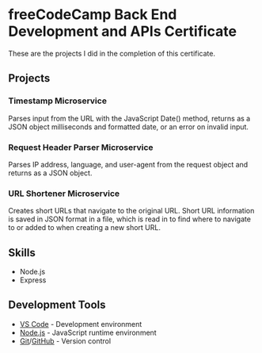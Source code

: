 # freeCodeCamp Back End Development and APIs Certificate

These are the projects I did in the completion of this certificate.

## Projects

### Timestamp Microservice

Parses input from the URL with the JavaScript Date() method, returns as a JSON object milliseconds and formatted date, or an error on invalid input.

### Request Header Parser Microservice

Parses IP address, language, and user-agent from the request object and returns as a JSON object.

### URL Shortener Microservice

Creates short URLs that navigate to the original URL. Short URL information is saved in JSON format in a file, which is read in to find where to navigate to or added to when creating a new short URL.

## Skills

- Node.js
- Express

## Development Tools

- [VS Code](https://code.visualstudio.com/) - Development environment
- [Node.js](https://nodejs.org/en/) - JavaScript runtime environment
- [Git](https://git-scm.com/)/[GitHub](https://github.com/) - Version control
